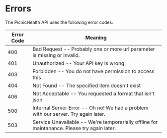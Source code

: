 # Errors

The PicnicHealth API uses the following error codes:


Error Code | Meaning
---------- | -------
400 | Bad Request -- Probably one or more url parameter is missing or invalid.
401 | Unauthorized -- Your API key is wrong.
403 | Forbidden -- You do not have permission to access this
404 | Not Found -- The specified item doesn't exist
406 | Not Acceptable -- You requested a format that isn't json
500 | Internal Server Error -- Oh no! We had a problem with our server. Try again later.
503 | Service Unavailable -- We're temporarially offline for maintanance. Please try again later.
